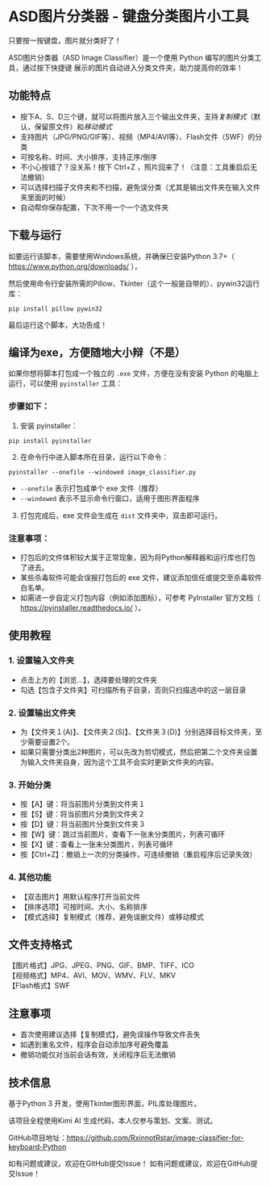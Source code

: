 # ASD图片分类器 - 键盘分类图片小工具

只要按一按键盘，图片就分类好了！

ASD图片分类器（ASD Image Classifier）是一个使用 Python 编写的图片分类工具，通过按下快捷键 展示的图片自动进入分类文件夹，助力提高你的效率！

## 功能特点

- 按下A、S、D三个键，就可以将图片放入三个输出文件夹，支持*复制模式*（默认，保留原文件）和*移动模式*
- 支持图片（JPG/PNG/GIF等）、视频（MP4/AVI等）、Flash文件（SWF）的分类
- 可按名称、时间、大小排序，支持正序/倒序
- 不小心按错了？没关系！按下 Ctrl+Z ，照片回来了！（注意：工具重启后无法撤销）
- 可以选择扫描子文件夹和不扫描，避免误分类（尤其是输出文件夹在输入文件夹里面的时候）
- 自动帮你保存配置，下次不用一个一个选文件夹

## 下载与运行

如要运行该脚本，需要使用Windows系统，并确保已安装Python 3.7+（ https://www.python.org/downloads/ ），

然后使用命令行安装所需的Pillow、Tkinter（这个一般是自带的）、pywin32运行库：

```
pip install pillow pywin32
```

最后运行这个脚本，大功告成！

## 编译为exe，方便随地大小辩（不是）

如果你想将脚本打包成一个独立的 `.exe` 文件，方便在没有安装 Python 的电脑上运行，可以使用 `pyinstaller` 工具：

### 步骤如下：

1. 安装 pyinstaller：

```
pip install pyinstaller
```

2. 在命令行中进入脚本所在目录，运行以下命令：

```
pyinstaller --onefile --windowed image_classifier.py
```

- `--onefile` 表示打包成单个 exe 文件（推荐）
- `--windowed` 表示不显示命令行窗口，适用于图形界面程序

3. 打包完成后，exe 文件会生成在 `dist` 文件夹中，双击即可运行。

### 注意事项：

- 打包后的文件体积较大属于正常现象，因为将Python解释器和运行库也打包了进去。
- 某些杀毒软件可能会误报打包后的 exe 文件，建议添加信任或提交至杀毒软件白名单。
- 如需进一步自定义打包内容（例如添加图标），可参考 PyInstaller 官方文档（ https://pyinstaller.readthedocs.io/ ）。

## 使用教程

### 1. 设置输入文件夹
- 点击上方的【浏览...】，选择要处理的文件夹
- 勾选【包含子文件夹】可扫描所有子目录，否则只扫描选中的这一层目录

### 2. 设置输出文件夹
- 为【文件夹１(A)】、【文件夹２(S)】、【文件夹３(D)】分别选择目标文件夹，至少需要设置2个。
- 如果只需要分类出2种图片，可以先改为剪切模式，然后把第二个文件夹设置为输入文件夹自身，因为这个工具不会实时更新文件夹的内容。

### 3. 开始分类
- 按【A】键：将当前图片分类到文件夹１
- 按【S】键：将当前图片分类到文件夹２  
- 按【D】键：将当前图片分类到文件夹３
- 按【W】键：跳过当前图片，查看下一张未分类图片，列表可循环
- 按【X】键：查看上一张未分类图片，列表可循环
- 按【Ctrl+Z】：撤销上一次的分类操作，可连续撤销（重启程序后记录失效）

### 4. 其他功能
- 【双击图片】用默认程序打开当前文件
- 【排序选项】可按时间、大小、名称排序
- 【模式选择】复制模式（推荐，避免误删文件）或移动模式

## 文件支持格式

【图片格式】JPG、JPEG、PNG、GIF、BMP、TIFF、ICO  
【视频格式】MP4、AVI、MOV、WMV、FLV、MKV  
【Flash格式】SWF

## 注意事项

- 首次使用建议选择【复制模式】，避免误操作导致文件丢失
- 如遇到重名文件，程序会自动添加序号避免覆盖
- 撤销功能仅对当前会话有效，关闭程序后无法撤销

## 技术信息

基于Python 3 开发，使用Tkinter图形界面，PIL库处理图片。

该项目全程使用Kimi AI 生成代码，本人仅参与策划、文案、测试。

GitHub项目地址：https://github.com/RxinnotRstar/image-classifier-for-keyboard-Python

如有问题或建议，欢迎在GitHub提交Issue！
如有问题或建议，欢迎在GitHub提交Issue！
